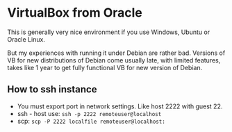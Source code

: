 # VirtualBox from Oracle

This is generally very nice environment if you use Windows, Ubuntu or Oracle Linux.

But my experiences with running it under Debian are rather bad.
Versions of VB for new distributions of Debian come usually late, with limited features, takes like 1 year to get fully functional VB for new version of Debian.

## How to ssh instance

* You must export port in network settings. Like host 2222 with guest 22.
* ssh - host use: `ssh -p 2222 remoteuser@localhost`
* scp: `scp -P 2222 localfile remoteuser@localhost:`
